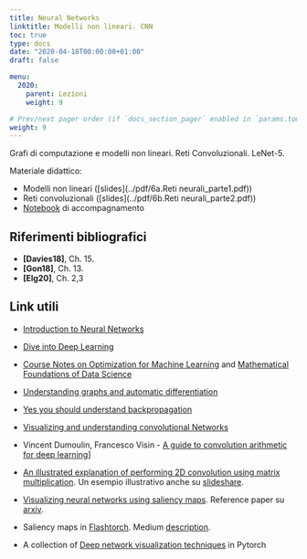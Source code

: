 ```yaml
---
title: Neural Networks
linktitle: Modelli non lineari. CNN
toc: true
type: docs
date: "2020-04-18T00:00:00+01:00"
draft: false

menu:
  2020:
    parent: Lezioni
    weight: 9

# Prev/next pager order (if `docs_section_pager` enabled in `params.toml`)
weight: 9
---
```


Grafi di computazione e modelli non lineari. Reti Convoluzionali. LeNet-5. 

Materiale didattico: 

-  Modelli non lineari ([slides](../pdf/6a.Reti neurali_parte1.pdf))
- Reti convoluzionali ([slides](../pdf/6b.Reti neurali_parte2.pdf))
- [Notebook](https://github.com/gmanco/cv_notebooks/blob/master/6.Neural_networks.ipynb) di accompagnamento


## Riferimenti bibliografici

- **[Davies18]**, Ch. 15. 
- **[Gon18]**, Ch. 13.
- **[Elg20]**, Ch. 2,3

## Link utili

- [Introduction to Neural Networks](https://towardsdatascience.com/machine-learning-for-beginners-an-introduction-to-neural-networks-d49f22d238f9)

- [Dive into Deep Learning](https://d2l.ai/index.html)

- [Course Notes on Optimization for Machine Learning](https://mathematical-tours.github.io/book-sources/optim-ml/OptimML.pdf) and [Mathematical Foundations of Data Science](https://mathematical-tours.github.io/book-sources/FundationsDataScience.pdf)

- [Understanding graphs and automatic differentiation](https://blog.paperspace.com/pytorch-101-understanding-graphs-and-automatic-differentiation/)

- [Yes you should understand backpropagation](https://medium.com/@karpathy/yes-you-should-understand-backprop-e2f06eab496b)

- [Visualizing and understanding convolutional Networks](https://cs.nyu.edu/~fergus/papers/zeilerECCV2014.pdf) 

- Vincent Dumoulin, Francesco Visin - [A guide to convolution arithmetic for deep learning](https://arxiv.org/abs/1603.07285)]

- [An illustrated explanation of performing 2D convolution using matrix multiplication](https://medium.com/@_init_/an-illustrated-explanation-of-performing-2d-convolutions-using-matrix-multiplications-1e8de8cd2544). Un esempio illustrativo anche su [slideshare](https://www.slideshare.net/EdwinEfranJimnezLepe/convolution-as-matrix-multiplication?from_action=save).

- [Visualizing neural networks using saliency maps](https://medium.com/datadriveninvestor/visualizing-neural-networks-using-saliency-maps-in-pytorch-289d8e244ab4). Reference paper su [arxiv](https://arxiv.org/abs/1312.6034). 

- Saliency maps in [Flashtorch]([https://mc.ai/feature-visualisation-in-pytorch%E2%80%8A-%E2%80%8Asaliency-maps/](https://mc.ai/feature-visualisation-in-pytorch - saliency-maps/)). Medium [description](https://towardsdatascience.com/feature-visualisation-in-pytorch-saliency-maps-a3f99d08f78a).

- A collection of [Deep network visualization techniques](https://github.com/utkuozbulak/pytorch-cnn-visualizations) in Pytorch

  

  

